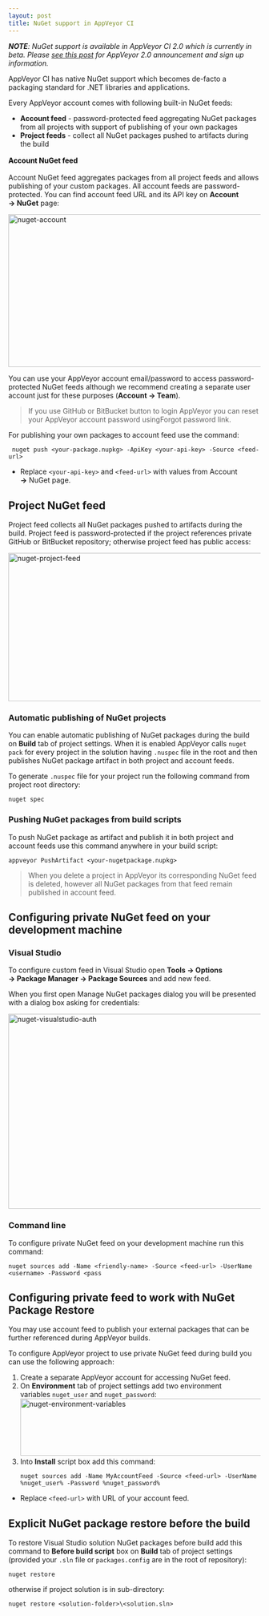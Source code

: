 ```yaml
---
layout: post
title: NuGet support in AppVeyor CI
---
```


<em><strong>NOTE</strong>: NuGet support is available in AppVeyor CI 2.0 which is currently in beta. Please <a title="AppVeyor 2.0: dedicated build VMs, parallel testing, NuGet, deployment and more" href="http://blog.appveyor.com/2014/02/19/appveyor-20-dedicated-build-vms-parallel-testing-nuget-deployment/">see this post</a> for AppVeyor 2.0 announcement and sign up information.</em>

AppVeyor CI has native NuGet support which becomes de-facto a packaging standard for .NET libraries and applications.

Every AppVeyor account comes with following built-in NuGet feeds:

<ul>
    <li><strong>Account feed</strong> - password-protected feed aggregating NuGet packages from all projects with support of publishing of your own packages</li>
    <li><strong>Project feeds</strong> - collect all NuGet packages pushed to artifacts during the build</li>
</ul>

<span style="color:#000000;font-weight:bold;font-style:inherit;line-height:1.625;">Account NuGet feed</span>

Account NuGet feed aggregates packages from all project feeds and allows publishing of your custom packages. All account feeds are password-protected. You can find account feed URL and its API key on <strong>Account → NuGet</strong> page:

<a href="/assets/images/posts/nuget-support/nuget-account.png"><img alt="nuget-account" src="/assets/images/posts/nuget-support/nuget-account.png" width="584" height="305"></a>

You can use your AppVeyor account email/password to access password-protected NuGet feeds although we recommend creating a separate user account just for these purposes (<strong>Account → Team</strong>).

<blockquote>If you use GitHub or BitBucket button to login AppVeyor you can reset your AppVeyor account password usingForgot password link.</blockquote>

For publishing your own packages to account feed use the command:

<pre><code> nuget push &lt;your-package.nupkg&gt; -ApiKey &lt;your-api-key&gt; -Source &lt;feed-url&gt;
</code></pre>

<ul>
<li>Replace <code>&lt;your-api-key&gt;</code> and <code>&lt;feed-url&gt;</code> with values from Account <strong>→</strong> NuGet page.</li>
</ul>

<h2>Project NuGet feed</h2>

Project feed collects all NuGet packages pushed to artifacts during the build. Project feed is password-protected if the project references private GitHub or BitBucket repository; otherwise project feed has public access:

<a href="/assets/images/posts/nuget-support/nuget-project-feed1.png"><img alt="nuget-project-feed" src="/assets/images/posts/nuget-support/nuget-project-feed1.png" width="584" height="296"></a>

<h3>Automatic publishing of NuGet projects</h3>

You can enable automatic publishing of NuGet packages during the build on <strong>Build</strong> tab of project settings. When it is enabled AppVeyor calls <code>nuget pack</code> for every project in the solution having <code>.nuspec</code> file in the root and then publishes NuGet package artifact in both project and account feeds.

To generate <code>.nuspec</code> file for your project run the following command from project root directory:

<pre><code>nuget spec
</code></pre>

<h3>Pushing NuGet packages from build scripts</h3>

To push NuGet package as artifact and publish it in both project and account feeds use this command anywhere in your build script:

<pre><code>appveyor PushArtifact &lt;your-nugetpackage.nupkg&gt;
</code></pre>

<blockquote>When you delete a project in AppVeyor its corresponding NuGet feed is deleted, however all NuGet packages from that feed remain published in account feed.</blockquote>

<h2>Configuring private NuGet feed on your development machine</h2>

<h3>Visual Studio</h3>

To configure custom feed in Visual Studio open <strong>Tools → Options → Package Manager → Package Sources</strong> and add new feed.

When you first open Manage NuGet packages dialog you will be presented with a dialog box asking for credentials:

<a href="/assets/images/posts/nuget-support/nuget-visualstudio-auth.png"><img alt="nuget-visualstudio-auth" src="/assets/images/posts/nuget-support/nuget-visualstudio-auth.png" width="584" height="389"></a>

<h3>Command line</h3>

To configure private NuGet feed on your development machine run this command:

<pre><code>nuget sources add -Name &lt;friendly-name&gt; -Source &lt;feed-url&gt; -UserName &lt;username&gt; -Password &lt;pass</code></pre>

<h2>Configuring private feed to work with NuGet Package Restore</h2>

You may use account feed to publish your external packages that can be further referenced during AppVeyor builds.

To configure AppVeyor project to use private NuGet feed during build you can use the following approach:

<ol>
    <li>Create a separate AppVeyor account for accessing NuGet feed.</li>
    <li>On <strong>Environment</strong> tab of project settings add two environment variables <code>nuget_user</code> and <code>nuget_password</code>:<a href="/assets/images/posts/nuget-support/nuget-environment-variables.png"><img alt="nuget-environment-variables" src="/assets/images/posts/nuget-support/nuget-environment-variables.png" width="584" height="114"></a></li>
    <li>Into <strong>Install</strong> script box add this command:
<pre><code>nuget sources add -Name MyAccountFeed -Source &lt;feed-url&gt; -UserName %nuget_user% -Password %nuget_password%</code></pre>
</li>
</ol>

<ul>
<li>Replace <code>&lt;feed-url&gt;</code> with URL of your account feed.</li>
</ul>

<h2>Explicit NuGet package restore before the build</h2>

To restore Visual Studio solution NuGet packages before build add this command to <strong>Before build script</strong> box on <strong>Build</strong> tab of project settings (provided your <code>.sln</code> file or <code>packages.config</code> are in the root of repository):

<pre><code>nuget restore
</code></pre>

otherwise if project solution is in sub-directory:

<pre><code>nuget restore &lt;solution-folder&gt;\&lt;solution.sln&gt;</code></pre>
